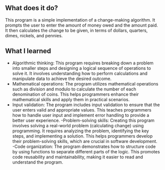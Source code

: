 ## What does it do?
This program is a simple implementation of a change-making algorithm. It prompts the user to enter the amount of money owed and the amount paid. It then calculates the change to be given, in terms of dollars, quarters, dimes, nickels, and pennies.

## What I learned
- Algorithmic thinking: This program requires breaking down a problem into smaller steps and designing a logical sequence of operations to solve it. It involves understanding how to perform calculations and manipulate data to achieve the desired outcome.
- Mathematical operations: The program utilizes mathematical operations such as division and modulo to calculate the number of each denomination of coins. This helps programmers enhance their mathematical skills and apply them in practical scenarios.
- Input validation: The program includes input validation to ensure that the user enters valid and appropriate values. This teaches programmers how to handle user input and implement error handling to provide a better user experience.
-Problem-solving skills: Creating this program involves solving a real-world problem (calculating change) using programming. It requires analyzing the problem, identifying the key steps, and implementing a solution. This helps programmers develop their problem-solving skills, which are crucial in software development.
-Code organization: The program demonstrates how to structure code by using functions to separate different parts of the logic. This promotes code reusability and maintainability, making it easier to read and understand the program.


